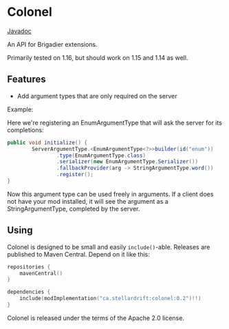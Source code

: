 # Colonel

[Javadoc](https://colonel.stellardrift.ca/javadoc/)

An API for Brigadier extensions.

Primarily tested on 1.16, but should work on 1.15 and 1.14 as well.

## Features
- Add argument types that are only required on the server

Example:

Here we're registering an EnumArgumentType that will ask the server for its completions:

```java
public void initialize() {
        ServerArgumentType.<EnumArgumentType<?>>builder(id("enum"))
                .type(EnumArgumentType.class)
                .serializer(new EnumArgumentType.Serializer())
                .fallbackProvider(arg -> StringArgumentType.word())
                .register();
}
```

Now this argument type can be used freely in arguments. If a client does not have your mod installed, it will see the argument as a StringArgumentType, completed by the server.

## Using

Colonel is designed to be small and easily `include()`-able. Releases are published to Maven Central. Depend on it like this:

```kotlin
repositories {
    mavenCentral()
}

dependencies {
    include(modImplementation("ca.stellardrift:colonel:0.2")!!)
}
```

Colonel is released under the terms of the Apache 2.0 license.

